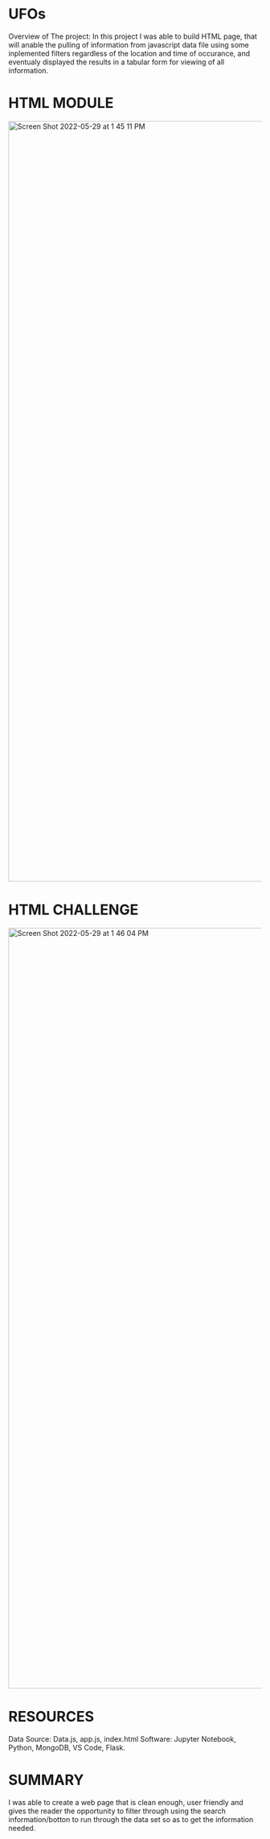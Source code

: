 # UFOs

Overview of The project:
In this project I was able to build HTML page, that will anable the pulling of information from javascript data file using some inplemented filters regardless of the location and time of occurance, and eventualy displayed the results in a tabular form for viewing of all information. 

# HTML MODULE
<img width="1512" alt="Screen Shot 2022-05-29 at 1 45 11 PM" src="https://user-images.githubusercontent.com/98244064/170890754-efe156d4-c2d0-4bc0-946a-2226c432ee76.png">

# HTML CHALLENGE
<img width="1512" alt="Screen Shot 2022-05-29 at 1 46 04 PM" src="https://user-images.githubusercontent.com/98244064/170890784-15205668-3843-4a69-94c5-52f4dc482a44.png">

# RESOURCES

Data Source: Data.js, app.js, index.html
Software: Jupyter Notebook, Python, MongoDB, VS Code, Flask.

# SUMMARY
I was able to create a web page that is clean enough, user friendly and gives the reader the opportunity to filter through using the search information/botton  to run through the data set so as to get the information needed.
